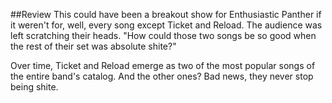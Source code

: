 
##Review
This could have been a breakout show for Enthusiastic Panther if it weren't for, well, every song except Ticket and Reload. The audience was left scratching their heads. "How could those two songs be so good when the rest of their set was absolute shite?"

Over time, Ticket and Reload emerge as two of the most popular songs of the entire band's catalog. And the other ones? Bad news, they never stop being shite.


